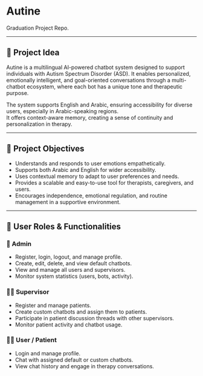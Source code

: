 # Autine

Graduation Project Repo.

---

## 📌 Project Idea

Autine is a multilingual AI-powered chatbot system designed to support individuals with Autism Spectrum Disorder (ASD). It enables personalized, emotionally intelligent, and goal-oriented conversations through a multi-chatbot ecosystem, where each bot has a unique tone and therapeutic purpose.

The system supports English and Arabic, ensuring accessibility for diverse users, especially in Arabic-speaking regions.  
It offers context-aware memory, creating a sense of continuity and personalization in therapy.

---

## 🎯 Project Objectives

- Understands and responds to user emotions empathetically.
- Supports both Arabic and English for wider accessibility.
- Uses contextual memory to adapt to user preferences and needs.
- Provides a scalable and easy-to-use tool for therapists, caregivers, and users.
- Encourages independence, emotional regulation, and routine management in a supportive environment.

---

## 👥 User Roles & Functionalities

### 🔑 Admin
- Register, login, logout, and manage profile.
- Create, edit, delete, and view default chatbots.
- View and manage all users and supervisors.
- Monitor system statistics (users, bots, activity).

### 🧑‍🏫 Supervisor
- Register and manage patients.
- Create custom chatbots and assign them to patients.
- Participate in patient discussion threads with other supervisors.
- Monitor patient activity and chatbot usage.

### 🧑‍⚕️ User / Patient
- Login and manage profile.
- Chat with assigned default or custom chatbots.
- View chat history and engage in therapy conversations.
